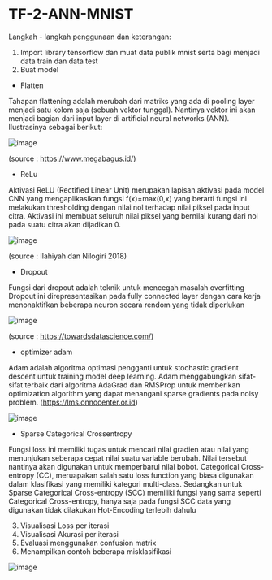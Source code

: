 # TF-2-ANN-MNIST

Langkah - langkah penggunaan dan keterangan: 

1. Import library tensorflow dan muat data publik mnist serta bagi menjadi data train dan data test
2. Buat model
- Flatten

Tahapan flattening adalah merubah dari matriks yang ada di pooling layer menjadi satu kolom saja (sebuah vektor tunggal). Nantinya vektor ini akan menjadi bagian dari input layer di artificial neural networks (ANN). Ilustrasinya sebagai berikut:

![image](https://user-images.githubusercontent.com/87703066/180595889-7c25ab44-5354-4d59-9483-1c452e1bd5cc.png)

(source : https://www.megabagus.id/)

- ReLu

Aktivasi ReLU (Rectified Linear Unit) merupakan lapisan aktivasi pada model CNN yang mengaplikasikan fungsi f(x)=max(0,x) yang berarti fungsi ini
melakukan thresholding dengan nilai nol terhadap nilai piksel pada input citra. Aktivasi ini membuat seluruh nilai piksel
yang bernilai kurang dari nol pada suatu citra akan dijadikan 0.

![image](https://user-images.githubusercontent.com/87703066/180595975-47f2c68a-432c-4f86-ac28-9d9fde018394.png)

(source : Ilahiyah dan Nilogiri 2018)

- Dropout

Fungsi dari dropout adalah teknik untuk mencegah masalah overfitting
Dropout ini direpresentasikan pada fully connected layer dengan
cara kerja menonaktifkan beberapa neuron secara rendom yang tidak
diperlukan

![image](https://user-images.githubusercontent.com/87703066/180596085-e8d96907-a5e8-459e-8825-60830692dbcb.png)

(source : https://towardsdatascience.com/)

- optimizer adam

Adam adalah algoritma optimasi pengganti untuk stochastic gradient descent untuk training model deep learning. Adam menggabungkan sifat-sifat terbaik dari algoritma AdaGrad dan RMSProp untuk memberikan optimization algorithm yang dapat menangani sparse gradients pada noisy problem. (https://lms.onnocenter.or.id)

![image](https://user-images.githubusercontent.com/87703066/180596171-bc849bb9-13e9-412e-97c8-80e89638b684.png)

- Sparse Categorical Crossentropy

Fungsi loss ini memiliki tugas untuk mencari nilai gradien atau nilai yang menunjukan seberapa cepat nilai suatu variable
berubah. Nilai tersebut nantinya akan digunakan untuk memperbarui nilai bobot. Categorical Cross-entropy (CC), meruapakan salah satu loss function yang biasa digunakan dalam
klasifikasi yang memiliki kategori multi-class. Sedangkan untuk Sparse Categorical Cross-entropy (SCC)
memiliki fungsi yang sama seperti Categorical Cross-entropy, hanya saja pada fungsi SCC data yang
digunakan tidak dilakukan Hot-Encoding terlebih dahulu

3. Visualisasi Loss per iterasi
4. Visualisasi Akurasi per iterasi
5. Evaluasi menggunakan confusion matrix
6. Menampilkan contoh beberapa misklasifikasi

![image](https://user-images.githubusercontent.com/87703066/180596363-b958ab57-d54a-438f-98a3-59487f45566c.png)




